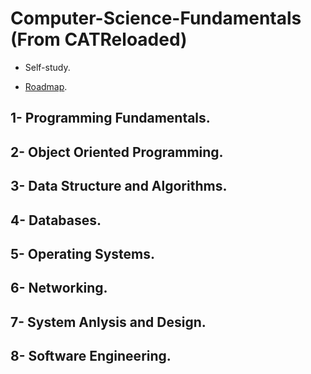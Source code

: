 # Computer-Science-Fundamentals (From CATReloaded)

- Self-study.

- [Roadmap](https://github.com/CATReloaded/CATReloaded-Circles-Roadmaps/tree/main/Computer%20Science).

## 1- Programming Fundamentals.

## 2- Object Oriented Programming.

## 3- Data Structure and Algorithms.

## 4- Databases.

## 5- Operating Systems.

## 6- Networking.

## 7- System Anlysis and Design.

## 8- Software Engineering.
